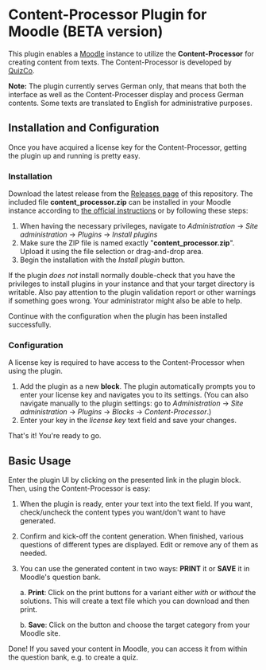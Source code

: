 # Content-Processor Plugin for Moodle (BETA version)

This plugin enables a [Moodle](https://moodle.org/) instance to utilize the **Content-Processor** for creating content from texts. The Content-Processor is developed by [QuizCo](https://quizco.de/).

**Note:** The plugin currently serves German only, that means that both the interface as well as the Content-Processer display and process German contents. Some texts are translated to English for administrative purposes.

## Installation and Configuration

Once you have acquired a license key for the Content-Processor, getting the plugin up and running is pretty easy.

### Installation

Download the latest release from the [Releases page](https://github.com/QuizCo-GmbH/moodle-plugin/releases) of this repository. The included file **content_processor.zip** can be installed in your Moodle instance according to [the official instructions](https://docs.moodle.org/401/en/Installing_plugins#Installing_via_uploaded_ZIP_file) or by following these steps:

1. When having the necessary privileges, navigate to _Administration_ → _Site administration_ → _Plugins_ → _Install plugins_
2. Make sure the ZIP file is named exactly "**content_processor.zip**". Upload it using the file selection or drag-and-drop area.
3. Begin the installation with the _Install plugin_ button.

If the plugin _does not_ install normally double-check that you have the privileges to install plugins in your instance and that your target directory is writable. Also pay attention to the plugin validation report or other warnings if something goes wrong.
Your administrator might also be able to help.

Continue with the configuration when the plugin has been installed successfully.

### Configuration

A license key is required to have access to the Content-Processor when using the plugin.

1. Add the plugin as a new **block**. The plugin automatically prompts you to enter your license key and navigates you to its settings. (You can also navigate manually to the plugin settings: go to _Administration_ → _Site administration_ → _Plugins_ → _Blocks_ → _Content-Processor_.)
1. Enter your key in the _license key_ text field and save your changes.

That's it! You're ready to go.

## Basic Usage

Enter the plugin UI by clicking on the presented link in the plugin block. Then, using the Content-Processor is easy:

1. When the plugin is ready, enter your text into the text field. If you want, check/uncheck the content types you want/don't want to have generated.
2. Confirm and kick-off the content generation. When finished, various questions of different types are displayed. Edit or remove any of them as needed.
3. You can use the generated content in two ways: **PRINT** it or **SAVE** it in Moodle's question bank.

    a. **Print**: Click on the print buttons for a variant either _with_ or _without_ the solutions. This will create a text file which you can download and then print.

    b. **Save**: Click on the button and choose the target category from your Moodle site.

Done! If you saved your content in Moodle, you can access it from within the question bank, e.g. to create a quiz.
